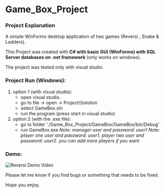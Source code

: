 # Game_Box_Project

### Project Explanation

A simple WinForms desktop application of two games (Reversi , Snake & Ladders).

This Project was created with <b> C# with basic GUI (WinForms) with SQL Server databases on .net framework</b> (only works on windows).

The project was tested only with visual studio.

### Project Run (Windows):
1. option 1 (with visual studio):
   - open visual studio.
   - go to file -> open -> Project\Solution
   - select GameBox.sln
   - run the program (press start in visual studio)
2. option 2 (with the .exe file):
   - go to folder './Game_Box_Project/GameBox/GameBox/bin/Debug'
   - run GameBox.exe
*Note: manager user and password: user1*
*Note: player one user and password: user1, player two user and password: user2. you can add more players if you want*

### Demo:
![Reversi Demo Video](https://github.com/leorrose/Game_Box_Project/blob/master/demo.gif)

Please let me know if you find bugs or something that needs to be fixed.

Hope you enjoy.
